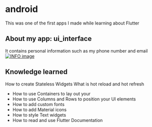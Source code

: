 # android 
This was one of the first apps I made while learning about Flutter
## About my app: ui_interface
It contains personal information such as my phone number and email
[![INFO image](https://photos.app.goo.gl/PtVg2f8y8o5hFkwY9)](https://photos.app.goo.gl/PtVg2f8y8o5hFkwY9)
## Knowledge learned
How to create Stateless Widgets
What is hot reload and hot refresh
- How to use Containers to lay out your 
- How to use Columns and Rows to position your UI elements
- How to add custom fonts
- How to add Material icons
- How to style Text widgets
- How to read and use Flutter Documentation


